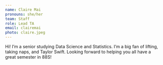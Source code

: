 ```yaml
---
name: Claire Mai
pronouns: she/her
team: Staff
role: Lead TA
email: clairemai
photo: claire.jpeg
---
```


Hi! I’m a senior studying Data Science and Statistics. I’m a big fan of lifting, taking naps, and Taylor Swift. Looking forward to helping you all have a great semester in 88S!
